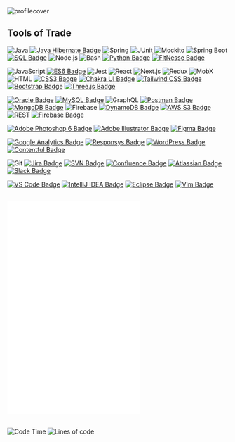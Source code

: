 <img src="https://julialab.s3.eu-north-1.amazonaws.com/ReadmeCover_1.png" alt="profilecover">


## Tools of Trade

![Java](https://img.shields.io/badge/-Java-007396?style=flat-square&logo=java&logoColor=white)
[![Java Hibernate Badge](https://img.shields.io/badge/-Java_Hibernate-59666C?style=flat-square&logo=hibernate&logoColor=white)](https://hibernate.org/)
![Spring](https://img.shields.io/badge/-Spring-6DB33F?style=flat-square&logo=spring&logoColor=white)
![JUnit](https://img.shields.io/badge/-JUnit-25A162?style=flat-square&logo=junit5&logoColor=white)
![Mockito](https://img.shields.io/badge/-Mockito-EE7733?style=flat-square&logo=mockito&logoColor=white)
![Spring Boot](https://img.shields.io/badge/-Spring_Boot-6DB33F?style=flat-square&logo=spring-boot&logoColor=white)
[![SQL Badge](https://img.shields.io/badge/-SQL-4479A1?style=flat-square&logo=sql&logoColor=white)](https://en.wikipedia.org/wiki/SQL)
![Node.js](https://img.shields.io/badge/-Node.js-339933?style=flat-square&logo=node.js&logoColor=white)
![Bash](https://img.shields.io/badge/-Bash-4EAA25?style=flat-square&logo=gnu-bash&logoColor=white)
[![Python Badge](https://img.shields.io/badge/-Python-3776AB?style=flat-square&logo=python&logoColor=white)](https://www.python.org/)
[![FitNesse Badge](https://img.shields.io/badge/-FitNesse-00AA00?style=flat-square&logo=fitnesse&logoColor=white)](http://fitnesse.org/)


![JavaScript](https://img.shields.io/badge/-JavaScript-F7DF1E?style=flat-square&logo=javascript&logoColor=black)
[![ES6 Badge](https://img.shields.io/badge/-ES6-F7DF1E?style=flat-square&logo=javascript&logoColor=black)](https://developer.mozilla.org/en-US/docs/Web/JavaScript)
![Jest](https://img.shields.io/badge/-Jest-C21325?style=flat-square&logo=jest&logoColor=white)
![React](https://img.shields.io/badge/-React-61DAFB?style=flat-square&logo=react&logoColor=white)
![Next.js](https://img.shields.io/badge/-Next.js-000000?style=flat-square&logo=next.js&logoColor=white)
![Redux](https://img.shields.io/badge/-Redux-764ABC?style=flat-square&logo=redux&logoColor=white)
![MobX](https://img.shields.io/badge/-MobX-FF9955?style=flat-square&logo=mobx&logoColor=white)
![HTML](https://img.shields.io/badge/-HTML-E34F26?style=flat-square&logo=html5&logoColor=white)
[![CSS3 Badge](https://img.shields.io/badge/-CSS3-1572B6?style=flat-square&logo=css3&logoColor=white)](https://developer.mozilla.org/en-US/docs/Web/CSS)
[![Chakra UI Badge](https://img.shields.io/badge/-Chakra_UI-319795?style=flat-square&logo=chakra-ui&logoColor=white)](https://chakra-ui.com/)
[![Tailwind CSS Badge](https://img.shields.io/badge/-Tailwind_CSS-38B2AC?style=flat-square&logo=tailwind-css&logoColor=white)](https://tailwindcss.com/)
[![Bootstrap Badge](https://img.shields.io/badge/-Bootstrap-7952B3?style=flat-square&logo=bootstrap&logoColor=white)](https://getbootstrap.com/)
[![Three.js Badge](https://img.shields.io/badge/-Three.js-black?style=flat-square&logo=three.js&logoColor=white)](https://threejs.org/)

[![Oracle Badge](https://img.shields.io/badge/-Oracle-F80000?style=flat-square&logo=oracle&logoColor=white)](https://www.oracle.com/)
[![MySQL Badge](https://img.shields.io/badge/-MySQL-4479A1?style=flat-square&logo=mysql&logoColor=white)](https://www.mysql.com/)
![GraphQL](https://img.shields.io/badge/-GraphQL-E10098?style=flat-square&logo=graphql&logoColor=white)
[![Postman Badge](https://img.shields.io/badge/-Postman-FF6C37?style=flat-square&logo=postman&logoColor=white)](https://www.postman.com/)
[![MongoDB Badge](https://img.shields.io/badge/-MongoDB-47A248?style=flat-square&logo=mongodb&logoColor=white)](https://www.mongodb.com/)
![Firebase](https://img.shields.io/badge/Firebase-292529?style=flat-square&logo=firebase)
[![DynamoDB Badge](https://img.shields.io/badge/-DynamoDB-4053D6?style=flat-square&logo=amazon-dynamodb&logoColor=white)](https://aws.amazon.com/dynamodb/)
[![AWS S3 Badge](https://img.shields.io/badge/-AWS_S3-569A31?style=flat-square&logo=amazon-s3&logoColor=white)](https://aws.amazon.com/s3/)
![REST](https://img.shields.io/badge/-REST-FF5733?style=flat-square&logo=rest&logoColor=white)
[![Firebase Badge](https://img.shields.io/badge/-Firebase-FFCA28?style=flat-square&logo=firebase&logoColor=white)](https://firebase.google.com/)

[![Adobe Photoshop 6 Badge](https://img.shields.io/badge/-Adobe_Photoshop_6-31A8FF?style=flat-square&logo=adobe-photoshop&logoColor=white)](https://www.adobe.com/products/photoshop.html)
[![Adobe Illustrator Badge](https://img.shields.io/badge/-Adobe_Illustrator-FF9A00?style=flat-square&logo=adobe-illustrator&logoColor=white)](https://www.adobe.com/products/illustrator.html)
[![Figma Badge](https://img.shields.io/badge/-Figma-F24E1E?style=flat-square&logo=figma&logoColor=white)](https://www.figma.com/)

[![Google Analytics Badge](https://img.shields.io/badge/-Google_Analytics-E37400?style=flat-square&logo=google-analytics&logoColor=white)](https://analytics.google.com/)
[![Responsys Badge](https://img.shields.io/badge/-Responsys-FF6C37?style=flat-square&logo=oracle&logoColor=white)](https://www.oracle.com/marketingcloud/products/cross-channel-orchestration/)
[![WordPress Badge](https://img.shields.io/badge/-WordPress-21759B?style=flat-square&logo=wordpress&logoColor=white)](https://wordpress.org/)
[![Contentful Badge](https://img.shields.io/badge/-Contentful-FF3E00?style=flat-square&logo=contentful&logoColor=white)](https://www.contentful.com/)

![Git](https://img.shields.io/badge/-Git-black?style=flat-square&logo=git)
[![Jira Badge](https://img.shields.io/badge/-Jira-0052CC?style=flat-square&logo=jira-software&logoColor=white)](https://www.atlassian.com/software/jira)
[![SVN Badge](https://img.shields.io/badge/-SVN-809CC9?style=flat-square&logo=subversion&logoColor=white)](https://subversion.apache.org/)
[![Confluence Badge](https://img.shields.io/badge/-Confluence-172B4D?style=flat-square&logo=confluence&logoColor=white)](https://www.atlassian.com/software/confluence)
[![Atlassian Badge](https://img.shields.io/badge/-Atlassian-0052CC?style=flat-square&logo=atlassian&logoColor=white)](https://www.atlassian.com/)
[![Slack Badge](https://img.shields.io/badge/-Slack-4A154B?style=flat-square&logo=slack&logoColor=white)](https://slack.com/)

[![VS Code Badge](https://img.shields.io/badge/-VS_Code-007ACC?style=flat-square&logo=visual-studio-code&logoColor=white)](https://code.visualstudio.com/)
[![IntelliJ IDEA Badge](https://img.shields.io/badge/-IntelliJ_IDEA-000000?style=flat-square&logo=intellij-idea&logoColor=white)](https://www.jetbrains.com/idea/)
[![Eclipse Badge](https://img.shields.io/badge/-Eclipse-2C2255?style=flat-square&logo=eclipse-ide&logoColor=white)](https://www.eclipse.org/)
[![Vim Badge](https://img.shields.io/badge/-Vim-019733?style=flat-square&logo=vim&logoColor=white)](https://www.vim.org/)

## 
<img src="/github-metrics.svg" alt="Metrics" width="60%">

##
 <!--START_SECTION:waka-->
![Code Time](http://img.shields.io/badge/Code%20Time-712%20hrs%2018%20mins-6200EE)
![Lines of code](https://img.shields.io/badge/From%20Hello%20World%20I%27ve%20Written-135.0%20thousand%20lines%20of%20code-6200EE)
<!--END_SECTION:waka-->
